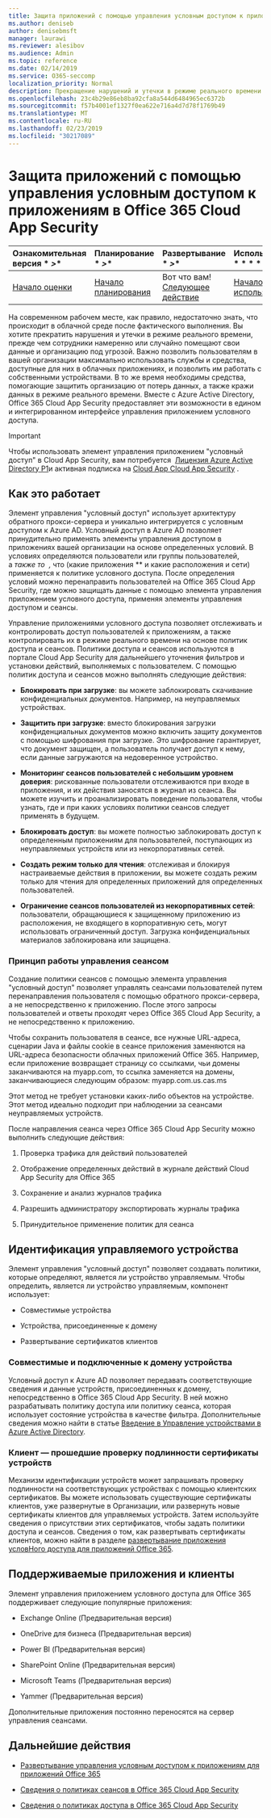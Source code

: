 ```yaml
---
title: Защита приложений с помощью управления условным доступом к приложениям в Office 365 Cloud App Security
ms.author: deniseb
author: denisebmsft
manager: laurawi
ms.reviewer: alesibov
ms.audience: Admin
ms.topic: reference
ms.date: 02/14/2019
ms.service: O365-seccomp
localization_priority: Normal
description: Прекращение нарушений и утечки в режиме реального времени с помощью управления приложением Office 365 Cloud App Security.
ms.openlocfilehash: 23c4b29e86eb8ba92cfa8a544d6484965ec6372b
ms.sourcegitcommit: f57b4001ef1327f0ea622e716a4d7d78f1769b49
ms.translationtype: MT
ms.contentlocale: ru-RU
ms.lasthandoff: 02/23/2019
ms.locfileid: "30217089"
---
```

# <a name="protect-apps-with-office-365-cloud-app-security-conditional-access-app-control"></a>Защита приложений с помощью управления условным доступом к приложениям в Office 365 Cloud App Security

|Ознакомительная версия * *\>**|Планирование * *\>**|Развертывание * *\>**|Использование * * * *|
|:-----|:-----|:-----|:-----|
|[Начало оценки](office-365-cas-overview.md) <br/> |[Начало планирования](get-ready-for-office-365-cas.md) <br/> |Вот что вам!  <br/> [Следующее действие](ocas-deploy-conditional-access-app-control.md) <br/> |[Начало использования](utilization-activities-for-ocas.md) <br/> |

На современном рабочем месте, как правило, недостаточно знать, что происходит в облачной среде после фактического выполнения. Вы хотите прекратить нарушения и утечки в режиме реального времени, прежде чем сотрудники намеренно или случайно помещают свои данные и организацию под угрозой. Важно позволить пользователям в вашей организации максимально использовать службы и средства, доступные для них в облачных приложениях, и позволить им работать с собственными устройствами. В то же время необходимы средства, помогающие защитить организацию от потерь данных, а также кражи данных в режиме реального времени. Вместе с Azure Active Directory, Office 365 Cloud App Security предоставляет эти возможности в едином и интегрированном интерфейсе управления приложением условного доступа.

> [!IMPORTANT]
> Чтобы использовать элемент управления приложением "условный доступ" в Cloud App Security, вам потребуется  [Лицензия Azure Active Directory P1](https://azure.microsoft.com/pricing/details/active-directory/)и активная подписка на [Cloud App Cloud App Security](office-365-cas-overview.md) .

## <a name="how-it-works"></a>Как это работает

Элемент управления "условный доступ" использует архитектуру обратного прокси-сервера и уникально интегрируется с условным доступом к Azure AD. Условный доступ в Azure AD позволяет принудительно применять элементы управления доступом в приложениях вашей организации на основе определенных условий. В условиях определяются пользователи или группы пользователей, а *также то*  *,* что (какие приложения ** и какие расположения и сети) применяется к политике условного доступа. После определения условий можно перенаправить пользователей на Office 365 Cloud App Security, где можно защищать данные с помощью элемента управления приложением условного доступа, применяя элементы управления доступом и сеансы.

Управление приложениями условного доступа позволяет отслеживать и контролировать доступ пользователей к приложениям, а также контролировать их в режиме реального времени на основе политик доступа и сеансов. Политики доступа и сеансов используются в портале Cloud App Security для дальнейшего уточнения фильтров и установки действий, выполняемых с пользователем. С помощью политик доступа и сеансов можно выполнять следующие действия:

- **Блокировать при загрузке**: вы можете заблокировать скачивание конфиденциальных документов. Например, на неуправляемых устройствах.

- **Защитить при загрузке**: вместо блокирования загрузки конфиденциальных документов можно включить защиту документов с помощью шифрования при загрузке. Это шифрование гарантирует, что документ защищен, а пользователь получает доступ к нему, если данные загружаются на недоверенное устройство.

- **Мониторинг сеансов пользователей с небольшим уровнем доверия**: рискованные пользователи отслеживаются при входе в приложения, и их действия заносятся в журнал из сеанса. Вы можете изучить и проанализировать поведение пользователя, чтобы узнать, где и при каких условиях политики сеансов следует применять в будущем.

- **Блокировать доступ**: вы можете полностью заблокировать доступ к определенным приложениям для пользователей, поступающих из неуправляемых устройств или из некорпоративных сетей.

- **Создать режим только для чтения**: отслеживая и блокируя настраиваемые действия в приложении, вы можете создать режим только для чтения для определенных приложений для определенных пользователей.

- **Ограничение сеансов пользователей из некорпоративных сетей**: пользователи, обращающиеся к защищенному приложению из расположения, не входящего в корпоративную сеть, могут использовать ограниченный доступ. Загрузка конфиденциальных материалов заблокирована или защищена.

### <a name="how-session-control-works"></a>Принцип работы управления сеансом

Создание политики сеансов с помощью элемента управления "условный доступ" позволяет управлять сеансами пользователей путем перенаправления пользователя с помощью обратного прокси-сервера, а не непосредственно к приложению. После этого запросы пользователей и ответы проходят через Office 365 Cloud App Security, а не непосредственно к приложению.

Чтобы сохранить пользователя в сеансе, все нужные URL-адреса, сценарии Java и файлы cookie в сеансе приложения заменяются на URL-адреса безопасности облачных приложений Office 365. Например, если приложение возвращает страницу со ссылками, чьи домены заканчиваются на myapp.com, то ссылка заменяется на домены, заканчивающиеся следующим образом: myapp.com.us.cas.ms

Этот метод не требует установки каких-либо объектов на устройстве. Этот метод идеально подходит при наблюдении за сеансами неуправляемых устройств.

После направления сеанса через Office 365 Cloud App Security можно выполнить следующие действия:

1. Проверка трафика для действий пользователей

2. Отображение определенных действий в журнале действий Cloud App Security для Office 365

3. Сохранение и анализ журналов трафика

4. Разрешить администратору экспортировать журналы трафика

5. Принудительное применение политик для сеанса

## <a name="managed-device-identification"></a>Идентификация управляемого устройства

Элемент управления "условный доступ" позволяет создавать политики, которые определяют, является ли устройство управляемым. Чтобы определить, является ли устройство управляемым, компонент использует:

- Совместимые устройства

- Устройства, присоединенные к домену

- Развертывание сертификатов клиентов

### <a name="compliant-and-domain-joined-devices"></a>Совместимые и подключенные к домену устройства

Условный доступ к Azure AD позволяет передавать соответствующие сведения и данные устройств, присоединенных к домену, непосредственно в Office 365 Cloud App Security. В ней можно разрабатывать политику доступа или политику сеанса, которая использует состояние устройства в качестве фильтра. Дополнительные сведения можно найти в статье [Введение в Управление устройствами в Azure Active Directory](https://docs.microsoft.com/azure/active-directory/device-management-introduction).

### <a name="client-certificate-authenticated-devices"></a>Клиент — прошедшие проверку подлинности сертификаты устройств

Механизм идентификации устройств может запрашивать проверку подлинности на соответствующих устройствах с помощью клиентских сертификатов. Вы можете использовать существующие сертификаты клиентов, уже развернутые в Организации, или развернуть новые сертификаты клиентов для управляемых устройств. Затем используйте сведения о присутствии этих сертификатов, чтобы задать политики доступа и сеансов. Сведения о том, как развертывать сертификаты клиентов, можно найти в разделе [развертывание приложения условНого доступа для приложений Office 365](ocas-deploy-conditional-access-app-control.md).

## <a name="supported-apps-and-clients"></a>Поддерживаемые приложения и клиенты

Элемент управления приложением условного доступа для Office 365 поддерживает следующие популярные приложения:

- Exchange Online (Предварительная версия)

- OneDrive для бизнеса (Предварительная версия)

- Power BI (Предварительная версия)

- SharePoint Online (Предварительная версия)

- Microsoft Teams (Предварительная версия)

- Yammer (Предварительная версия)

Дополнительные приложения постоянно переносятся на сервер управления сеансами.

## <a name="next-steps"></a>Дальнейшие действия

- [Развертывание управления условным доступом к приложениям для приложений Office 365](ocas-deploy-conditional-access-app-control.md)

- [Сведения о политиках сеансов в Office 365 Cloud App Security](ocas-session-policies.md)

- [Сведения о политиках доступа в Office 365 Cloud App Security](ocas-access-policies.md) 